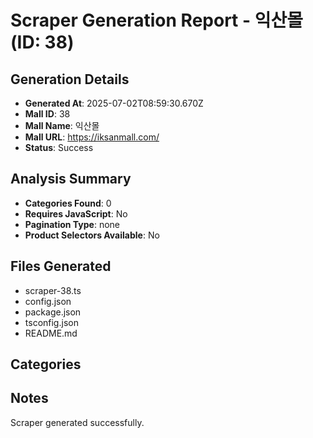 # Scraper Generation Report - 익산몰 (ID: 38)

## Generation Details
- **Generated At**: 2025-07-02T08:59:30.670Z
- **Mall ID**: 38
- **Mall Name**: 익산몰
- **Mall URL**: https://iksanmall.com/
- **Status**: Success

## Analysis Summary
- **Categories Found**: 0
- **Requires JavaScript**: No
- **Pagination Type**: none
- **Product Selectors Available**: No

## Files Generated
- scraper-38.ts
- config.json
- package.json
- tsconfig.json
- README.md

## Categories



## Notes
Scraper generated successfully.
